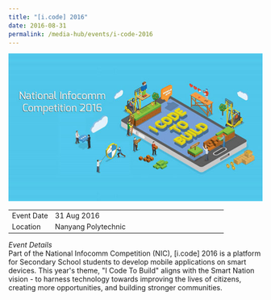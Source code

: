 ```yaml
---
title: "[i.code] 2016"
date: 2016-08-31
permalink: /media-hub/events/i-code-2016
---
```

![i.code 2016](/images/media-hub/events/till-2020/national-infocomm-competition-2016.jpeg)

<table style="width:100%">
  <tr>
    <td style="width:20%">Event Date</td>	
    <td style="width:80%">31 Aug 2016</td>	
  </tr>
  <tr>
	<td>Location</td>
	<td>Nanyang Polytechnic</td>	
  </tr>
</table>


*Event Details*<br>
Part of the National Infocomm Competition (NIC), [i.code] 2016 is a platform for Secondary School students to develop mobile applications on smart devices. This year's theme, "I Code To Build" aligns with the Smart Nation vision - to harness technology towards improving the lives of citizens, creating more opportunities, and building stronger communities.
